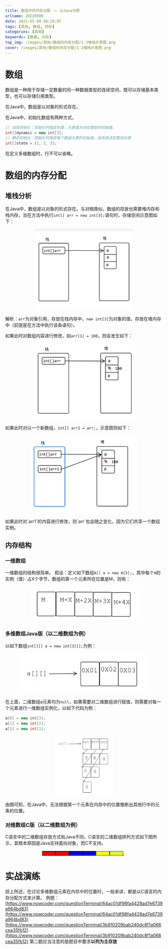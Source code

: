 ```yaml
---
title: 数组中的内存分配 —— 以Java为例
urlname: 20220509
date: 2022-05-09 08:29:07
tags: [其他, 数组, 内存]
categories: [其他]
keywords: [数据, 内存]
top_img: /images/其他/数组的内存分配/1-3堆栈示意图.png
cover: /images/其他/数组的内存分配/1-3堆栈示意图.png
---
```


# 数组
数组是一种用于存储一定数量的同一种数据类型的连续空间，既可以存储基本类型，也可以存储引用类型。

在Java中，数组是以对象的形式存在。

在Java中，初始化数组有两种方式，
```java
// 动态初始化：初始化时指定长度，元素值为对应类型的初始值，
int[]dynamic = new int[3];
// 静态初始化：初始化时指定每个数组元素的初始值，由系统决定数组长度
int[]state = {1, 2, 3};
```
在定义多维数组时，行不可以省略。

# 数组的内存分配
## 堆栈分析
在Java中，数组是以对象的形式存在。与对相类似，数组的存放也需要堆内存和栈内存，当在方法中执行`int[] arr = new int[3];`语句时，存储空间示意图如下：

<p style="text-align: center;"><img src="/images/其他/数组的内存分配/1-1堆栈示意图.png" alt="堆栈示意图" style="zoom: 60%;"></p>

解析：`arr`为对象引用，存放在栈内存中，`new int[3]`为对象的值，存放在堆内存中（前提是在方法中执行该条语句）。

如果此时对数组内容进行修改，如`arr[1] = 100`，则会发生如下：
<p style="text-align: center;"><img src="/images/其他/数组的内存分配/1-2堆栈示意图.png" alt="堆栈示意图" style="zoom: 60%;"></p>

如果此时对以一个新数组，`int[] arr1 = arr;`，示意图则如下：
<p style="text-align: center;"><img src="/images/其他/数组的内存分配/1-3堆栈示意图.png" alt="堆栈示意图" style="zoom: 60%;"></p>
如果此时对`arr1`的内容进行修改，则`arr`也会随之变化，因为它们共享一个数组实例。

## 内存结构
### 一维数组
一维数组的结构很简单。
假设：定义如下数组`A[] a = new A[5];`，其中每个`A`的实例（值）占X个字节，数组的第一个元素所在位置是M，则有：
<p style="text-align: center;"><img src="/images/其他/数组的内存分配/2-1一维数组的内存结构.png" alt="一维数组的内存结构" style="zoom: 60%;"></p>

### 多维数组Java版（以二维数组为例）
以如下数组`int[][] a = new int[3][];`为例：
<p style="text-align: center;"><img src="/images/其他/数组的内存分配/3-1二维数组内存结构.png" alt="二维数组内存结构" style="zoom: 60%;"></p>

在上面，二维数组a元素均为`null`，如果需要对二维数组进行赋值，则需要对每一个元素进行一维数组实例化，以如下代码为例：
```java
a[0] = new int[3];
a[1] = new int[2];
a[3] = new int[1];
```
<p style="text-align: center;"><img src="/images/其他/数组的内存分配/3-2二维数组内存结构.png" alt="二维数组内存结构" style="zoom: 60%;"></p>

由图可知，在Java中，无法根据第一个元素在内存中的位置推断出其他行中的元素的位置。

### 对维数组C版（以二维数组为例）
C语言中的二维数组存放方式和Java不同，C语言的二维数组排列方式如下图所示，其根本原因是Java支持面向对象，而C不支持。
<p style="text-align: center;"><img src="/images/其他/数组的内存分配/3-3C语言二维数组的内存结构.png" alt="C语言二维数组的内存结构" style="zoom: 60%;"></p>

# 实战演练
综上所述，在讨论多维数组元素在内存中的位置时，一般来讲，都是以C语言的内存分配方式来计算。
例题：
[https://www.nowcoder.com/questionTerminal/64ac01df98fa4428ad7e6739a964bd83](https://www.nowcoder.com/questionTerminal/64ac01df98fa4428ad7e6739a964bd83)
[https://www.nowcoder.com/questionTerminal/3b910209bab240dc8f1a068cea35fb12](https://www.nowcoder.com/questionTerminal/3b910209bab240dc8f1a068cea35fb12)
第二题应当注意的是题目中要求**以列为主存放**
